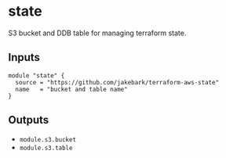 # state
S3 bucket and DDB table for managing terraform state.

## Inputs

```hcl
module "state" {
  source = "https://github.com/jakebark/terraform-aws-state"
  name   = "bucket and table name"
}
```

## Outputs

- `module.s3.bucket`
- `module.s3.table` 
